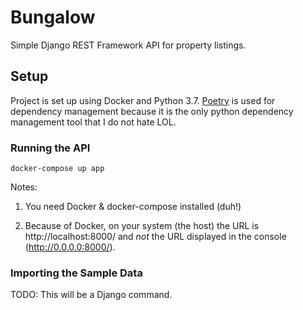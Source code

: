 # Bungalow

Simple Django REST Framework API for property listings.

## Setup

Project is set up using Docker and Python 3.7. [Poetry](https://github.com/sdispater/poetry) is used for dependency management because it is the only python dependency management tool that I do not hate LOL.

### Running the API

`docker-compose up app`

Notes:
1. You need Docker & docker-compose installed (duh!)

1. Because of Docker, on your system (the host) the URL is http://localhost:8000/ and *not* the URL displayed in the console (http://0.0.0.0:8000/).

### Importing the Sample Data

TODO: This will be a Django command.
